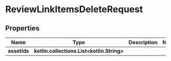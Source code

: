 
# ReviewLinkItemsDeleteRequest

## Properties
| Name | Type | Description | Notes |
| ------------ | ------------- | ------------- | ------------- |
| **assetIds** | **kotlin.collections.List&lt;kotlin.String&gt;** |  |  |



